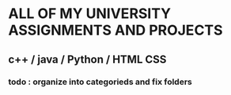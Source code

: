 # ALL OF MY UNIVERSITY ASSIGNMENTS AND PROJECTS

## c++ / java / Python / HTML CSS

### todo : organize into categorieds and fix folders